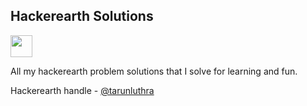 ## Hackerearth Solutions
<img src="https://blog-c7ff.kxcdn.com/blog/wp-content/uploads/2020/03/he-header-logo-1.svg" height=35 >

All my hackerearth problem solutions that I solve for learning and fun.

Hackerearth handle - [@tarunluthra](https://www.hackerearth.com/@tarunluthra)